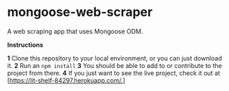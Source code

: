 # mongoose-web-scraper
A web scraping app that uses Mongoose ODM. 

**Instructions**

**1** 
Clone this repository to your local environment, or you can just download it.
**2** 
Run an `npm install` 
**3** 
You should be able to add to or contribute to the project from there. 
**4** 
If you just want to see the live project, check it out at [https://lit-shelf-84297.herokuapp.com/.]

